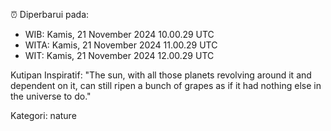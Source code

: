 ⏰ Diperbarui pada:
- WIB: Kamis, 21 November 2024 10.00.29 UTC
- WITA: Kamis, 21 November 2024 11.00.29 UTC
- WIT: Kamis, 21 November 2024 12.00.29 UTC

Kutipan Inspiratif:
"The sun, with all those planets revolving around it and dependent on it, can still ripen a bunch of grapes as if it had nothing else in the universe to do."


Kategori: nature

